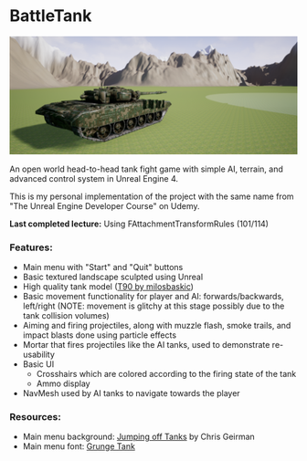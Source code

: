 # BattleTank

![](Screenshots/screenshot.png)

An open world head-to-head tank fight game with simple AI, terrain, and advanced control system in Unreal Engine 4.

This is my personal implementation of the project with the same name from "The Unreal Engine Developer Course" on Udemy.

**Last completed lecture:** Using FAttachmentTransformRules (101/114)

### Features:
- Main menu with "Start" and "Quit" buttons
- Basic textured landscape sculpted using Unreal
- High quality tank model ([T90 by milosbaskic](https://www.cgtrader.com/free-3d-models/military/vehicle/russian-military-vehicles-t90))
- Basic movement functionality for player and AI: forwards/backwards, left/right (NOTE: movement is glitchy at this stage possibly due to the tank collision volumes)
- Aiming and firing projectiles, along with muzzle flash, smoke trails, and impact blasts done using particle effects 
- Mortar that fires projectiles like the AI tanks, used to demonstrate re-usability
- Basic UI
	- Crosshairs which are colored according to the firing state of the tank
	- Ammo display
- NavMesh used by AI tanks to navigate towards the player 

### Resources:
- Main menu background: [Jumping off Tanks](https://unsplash.com/photos/xO5nNl8QCS4) by Chris Geirman
- Main menu font: [Grunge Tank](https://www.dafont.com/grunge-tank.font)